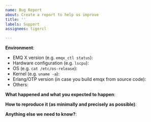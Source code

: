 ```yaml
---
name: Bug Report
about: Create a report to help us improve
title: ''
labels: Support
assignees: tigercl

---
```


<!-- Please use this template while reporting a bug and provide as much info as possible. Thanks!-->
<!-- 请使用英文描述问题 -->

**Environment**:

- EMQ X version (e.g. `emqx_ctl status`): 
- Hardware configuration (e.g. `lscpu`):
- OS (e.g. `cat /etc/os-release`):
- Kernel (e.g. `uname -a`):
- Erlang/OTP version (in case you build emqx from source code): 
- Others:

**What happened and what you expected to happen**:

**How to reproduce it (as minimally and precisely as possible)**:

**Anything else we need to know?**:
